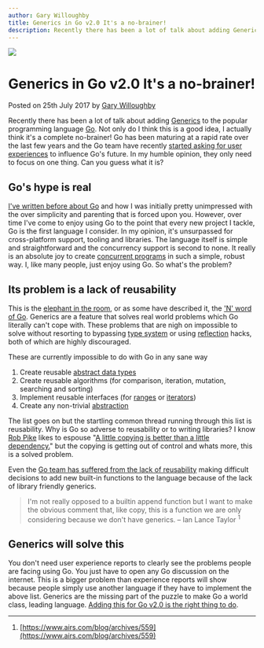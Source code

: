 ```yaml
---
author: Gary Willoughby
title: Generics in Go v2.0 It's a no-brainer!
description: Recently there has been a lot of talk about adding Generics to the popular programming language Go. Not only do I think this is a good idea, I actually think it's a complete no-brainer!
---
```


![]($root-path$/articles/images/generics-in-go2-Its-a-no-brainer-banner.jpg)

# Generics in Go v2.0 It's a no-brainer!

<time>Posted on 25th July 2017 by [Gary Willoughby]($root-path$/pages/about.html)</time>

Recently there has been a lot of talk about adding [Generics](https://en.wikipedia.org/wiki/Generic_programming) to the popular programming language [Go](https://golang.org/). Not only do I think this is a good idea, I actually think it's a complete no-brainer! Go has been maturing at a rapid rate over the last few years and the Go team have recently [started asking for user experiences](https://github.com/golang/go/wiki/ExperienceReports) to influence Go's future. In my humble opinion, they only need to focus on one thing. Can you guess what it is?

## Go's hype is real

[I've written before about Go]($root-path$/articles/why-gos-design-is-a-disservice-to-intelligent-programmers.html) and how I was initially pretty unimpressed with the over simplicity and parenting that is forced upon you. However, over time I've come to enjoy using Go to the point that every new project I tackle, Go is the first language I consider. In my opinion, it's unsurpassed for cross-platform support, tooling and libraries. The language itself is simple and straightforward and the concurrency support is second to none. It really is an absolute joy to create [concurrent programs](https://en.wikipedia.org/wiki/Concurrent_computing) in such a simple, robust way. I, like many people, just enjoy using Go. So what's the problem?

## Its problem is a lack of reusability

This is the [elephant in the room](https://en.wikipedia.org/wiki/Elephant_in_the_room), or as some have described it, the ['N' word of Go](https://www.quora.com/Which-language-has-the-brightest-future-in-replacement-of-C-between-D-Go-and-Rust-And-Why). Generics are a feature that solves real world problems which Go literally can't cope with. These problems that are nigh on impossible to solve without resorting to bypassing [type system](https://en.wikipedia.org/wiki/Type_system) or using [reflection](https://en.wikipedia.org/wiki/Reflection_(computer_programming)) hacks, both of which are highly discouraged.

These are currently impossible to do with Go in any sane way

1. Create reusable [abstract data types](https://en.wikipedia.org/wiki/Abstract_data_type)
1. Create reusable algorithms (for comparison, iteration, mutation, searching and sorting)
1. Implement reusable interfaces (for [ranges](http://www.informit.com/articles/article.aspx?p=1407357&amp;seqNum=2) or [iterators](https://en.wikipedia.org/wiki/Iterator))
1. Create any non-trivial [abstraction](https://en.wikipedia.org/wiki/Abstraction_(software_engineering))

The list goes on but the startling common thread running through this list is reusability. Why is Go so adverse to reusability or to writing libraries? I know [Rob Pike](https://en.wikipedia.org/wiki/Rob_Pike) likes to espouse "[A little copying is better than a little dependency.](https://go-proverbs.github.io/)" but the copying is getting out of control and whats more, this is a solved problem.

Even the [Go team has suffered from the lack of reusability](https://www.airs.com/blog/archives/559) making difficult decisions to add new built-in functions to the language because of the lack of library friendly generics.

> I'm not really opposed to a builtin append function but I want to make the obvious comment that, like copy, this is a function we are only considering because we don't have generics. – Ian Lance Taylor <sup>1</sup>

## Generics will solve this

You don't need user experience reports to clearly see the problems people are facing using Go. You just have to open any Go discussion on the internet. This is a bigger problem than experience reports will show because people simply use another language if they have to implement the above list. Generics are the missing part of the puzzle to make Go a world class, leading language. [Adding this for Go v2.0 is the right thing to do](https://github.com/golang/go/issues/15292).

---

1. [https://www.airs.com/blog/archives/559](https://www.airs.com/blog/archives/559)
